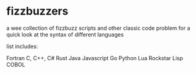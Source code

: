 # fizzbuzzers


a wee collection of fizzbuzz scripts and other classic code problem for a quick look at the syntax of different languages

list includes:

Fortran
C, C++, C#
Rust
Java
Javascript
Go
Python
Lua
Rockstar
Lisp
COBOL